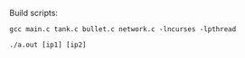 Build scripts:

``
gcc main.c tank.c bullet.c network.c -lncurses -lpthread
``

``
./a.out [ip1] [ip2]
``